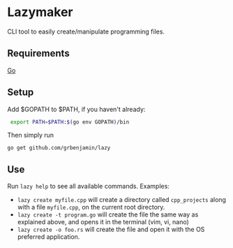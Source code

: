 # Lazymaker
CLI tool to easily create/manipulate programming files.

## Requirements
[Go](https://golang.org/dl/)

## Setup
Add $GOPATH to $PATH, if you haven't already:
```bash
 export PATH=$PATH:$(go env GOPATH)/bin
```

Then simply run
```
go get github.com/grbenjamin/lazy
```

## Use

Run `lazy help` to see all available commands.
Examples:
- ``lazy create myfile.cpp`` will create a directory called ``cpp_projects`` along with a file ``myfile.cpp``, on the current root directory.
- ``lazy create -t program.go`` will create the file the same way as explained above, and opens it in the terminal (vim, vi, nano)
- ``lazy create -o foo.rs`` will create the file and open it with the OS preferred application.
